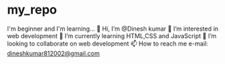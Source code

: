# my_repo
I'm beginner and I'm learning...
👋 Hi, I’m @Dinesh kumar
👀 I’m interested in web development
🌱 I’m currently learning HTML,CSS and JavaScript
💞️ I’m looking to collaborate on web development
📫 How to reach me e-mail: dineshkumar812002@gmail.com
